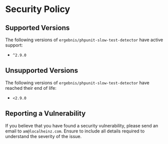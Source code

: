 # Security Policy

## Supported Versions

The following versions of `ergebnis/phpunit-slow-test-detector` have active support:

- `^2.9.0`

## Unsupported Versions

The following versions of `ergebnis/phpunit-slow-test-detector` have reached their end of life:

- `<2.9.0`

## Reporting a Vulnerability

If you believe that you have found a security vulnerability, please send an email to `am@localheinz.com`. Ensure to include all details required to understand the severity of the issue.
